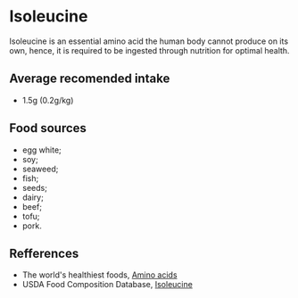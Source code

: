 # Isoleucine

Isoleucine is an essential amino acid the human body cannot produce on its own, hence, it is required to be ingested through nutrition for optimal health.

## Average recomended intake
- 1.5g (0.2g/kg)

## Food sources
- egg white;
- soy;
- seaweed;
- fish;
- seeds;
- dairy;
- beef;
- tofu;
- pork.

## Refferences
- The world's healthiest foods, [Amino acids](http://www.whfoods.com/genpage.php?tname=nutrient&dbid=129)
- USDA Food Composition Database, [Isoleucine](https://ndb.nal.usda.gov/ndb/nutrients/report/nutrientsfrm?max=25&offset=0&totCount=0&nutrient1=503&nutrient2=&nutrient3=&subset=0&sort=c&measureby=g)